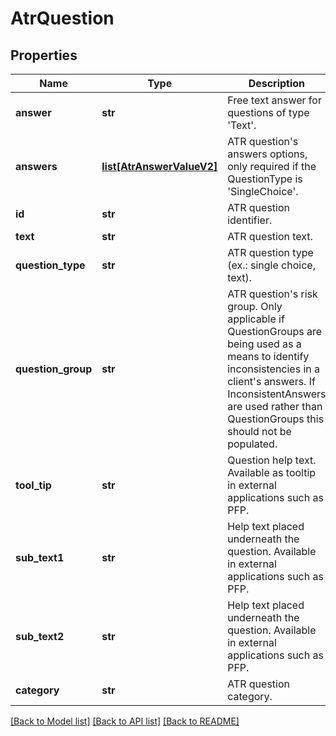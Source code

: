 # AtrQuestion

## Properties
Name | Type | Description | Notes
------------ | ------------- | ------------- | -------------
**answer** | **str** | Free text answer for questions of type &#x27;Text&#x27;. | [optional] 
**answers** | [**list[AtrAnswerValueV2]**](AtrAnswerValueV2.md) | ATR question&#x27;s answers options, only required if the QuestionType is &#x27;SingleChoice&#x27;. | [optional] 
**id** | **str** | ATR question identifier. | 
**text** | **str** | ATR question text. | 
**question_type** | **str** | ATR question type (ex.: single choice, text). | 
**question_group** | **str** | ATR question&#x27;s risk group. Only applicable if QuestionGroups are being used as a means to identify inconsistencies in a client&#x27;s answers.  If InconsistentAnswers are used rather than QuestionGroups this should not be populated. | [optional] 
**tool_tip** | **str** | Question help text. Available as tooltip in external applications such as PFP. | [optional] 
**sub_text1** | **str** | Help text placed underneath the question. Available in external applications such as PFP. | [optional] 
**sub_text2** | **str** | Help text placed underneath the question. Available in external applications such as PFP. | [optional] 
**category** | **str** | ATR question category. | [optional] 

[[Back to Model list]](../README.md#documentation-for-models) [[Back to API list]](../README.md#documentation-for-api-endpoints) [[Back to README]](../README.md)

